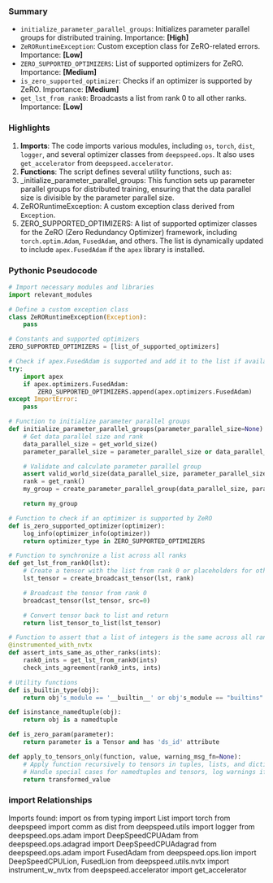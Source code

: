 

### Summary



* `initialize_parameter_parallel_groups`: Initializes parameter parallel groups for distributed training. Importance: **[High]**
* `ZeRORuntimeException`: Custom exception class for ZeRO-related errors. Importance: **[Low]**
* `ZERO_SUPPORTED_OPTIMIZERS`: List of supported optimizers for ZeRO. Importance: **[Medium]**
* `is_zero_supported_optimizer`: Checks if an optimizer is supported by ZeRO. Importance: **[Medium]**
* `get_lst_from_rank0`: Broadcasts a list from rank 0 to all other ranks. Importance: **[Low]**

### Highlights



1. **Imports**: The code imports various modules, including `os`, `torch`, `dist`, `logger`, and several optimizer classes from `deepspeed.ops`. It also uses `get_accelerator` from `deepspeed.accelerator`.
2. **Functions**: The script defines several utility functions, such as:
3. \_initialize\_parameter\_parallel\_groups: This function sets up parameter parallel groups for distributed training, ensuring that the data parallel size is divisible by the parameter parallel size.
4. ZeRORuntimeException: A custom exception class derived from `Exception`.
5. ZERO\_SUPPORTED\_OPTIMIZERS: A list of supported optimizer classes for the ZeRO (Zero Redundancy Optimizer) framework, including `torch.optim.Adam`, `FusedAdam`, and others. The list is dynamically updated to include `apex.FusedAdam` if the `apex` library is installed.

### Pythonic Pseudocode

```python
# Import necessary modules and libraries
import relevant_modules

# Define a custom exception class
class ZeRORuntimeException(Exception):
    pass

# Constants and supported optimizers
ZERO_SUPPORTED_OPTIMIZERS = [list_of_supported_optimizers]

# Check if apex.FusedAdam is supported and add it to the list if available
try:
    import apex
    if apex.optimizers.FusedAdam:
        ZERO_SUPPORTED_OPTIMIZERS.append(apex.optimizers.FusedAdam)
except ImportError:
    pass

# Function to initialize parameter parallel groups
def initialize_parameter_parallel_groups(parameter_parallel_size=None):
    # Get data parallel size and rank
    data_parallel_size = get_world_size()
    parameter_parallel_size = parameter_parallel_size or data_parallel_size

    # Validate and calculate parameter parallel group
    assert valid_world_size(data_parallel_size, parameter_parallel_size)
    rank = get_rank()
    my_group = create_parameter_parallel_group(data_parallel_size, parameter_parallel_size, rank)

    return my_group

# Function to check if an optimizer is supported by ZeRO
def is_zero_supported_optimizer(optimizer):
    log_info(optimizer_info(optimizer))
    return optimizer_type in ZERO_SUPPORTED_OPTIMIZERS

# Function to synchronize a list across all ranks
def get_lst_from_rank0(lst):
    # Create a tensor with the list from rank 0 or placeholders for other ranks
    lst_tensor = create_broadcast_tensor(lst, rank)

    # Broadcast the tensor from rank 0
    broadcast_tensor(lst_tensor, src=0)

    # Convert tensor back to list and return
    return list_tensor_to_list(lst_tensor)

# Function to assert that a list of integers is the same across all ranks
@instrumented_with_nvtx
def assert_ints_same_as_other_ranks(ints):
    rank0_ints = get_lst_from_rank0(ints)
    check_ints_agreement(rank0_ints, ints)

# Utility functions
def is_builtin_type(obj):
    return obj's_module == '__builtin__' or obj's_module == "builtins"

def isinstance_namedtuple(obj):
    return obj is a namedtuple

def is_zero_param(parameter):
    return parameter is a Tensor and has 'ds_id' attribute

def apply_to_tensors_only(function, value, warning_msg_fn=None):
    # Apply function recursively to tensors in tuples, lists, and dictionaries
    # Handle special cases for namedtuples and tensors, log warnings if needed
    return transformed_value
```


### import Relationships

Imports found:
import os
from typing import List
import torch
from deepspeed import comm as dist
from deepspeed.utils import logger
from deepspeed.ops.adam import DeepSpeedCPUAdam
from deepspeed.ops.adagrad import DeepSpeedCPUAdagrad
from deepspeed.ops.adam import FusedAdam
from deepspeed.ops.lion import DeepSpeedCPULion, FusedLion
from deepspeed.utils.nvtx import instrument_w_nvtx
from deepspeed.accelerator import get_accelerator